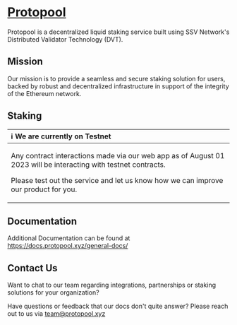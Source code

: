 # [Protopool](https://www.protopool.xyz/)

Protopool is a decentralized liquid staking service built using SSV Network's Distributed Validator Technology (DVT).

## Mission

Our mission is to provide a seamless and secure staking solution for users, backed by robust and decentralized infrastructure in support of the integrity of the Ethereum network.

## Staking

| ℹ️ We are currently on Testnet |
|:----------|
|<p> Any contract interactions made via our web app as of August 01 2023 will be interacting with testnet contracts. <p> Please test out the service and let us know how we can improve our product for you. |

## Documentation

Additional Documentation can be found at https://docs.protopool.xyz/general-docs/

## Contact Us

Want to chat to our team regarding integrations, partnerships or staking solutions for your organization? <p>
Have questions or feedback that our docs don't quite answer? Please reach out to us via team@protopool.xyz
